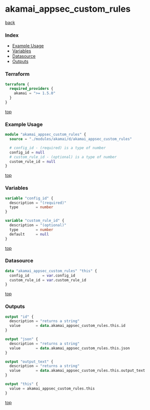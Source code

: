# akamai_appsec_custom_rules

[back](../akamai.md)

### Index

- [Example Usage](#example-usage)
- [Variables](#variables)
- [Datasource](#datasource)
- [Outputs](#outputs)

### Terraform

```terraform
terraform {
  required_providers {
    akamai = ">= 1.5.0"
  }
}
```

[top](#index)

### Example Usage

```terraform
module "akamai_appsec_custom_rules" {
  source = "./modules/akamai/d/akamai_appsec_custom_rules"

  # config_id - (required) is a type of number
  config_id = null
  # custom_rule_id - (optional) is a type of number
  custom_rule_id = null
}
```

[top](#index)

### Variables

```terraform
variable "config_id" {
  description = "(required)"
  type        = number
}

variable "custom_rule_id" {
  description = "(optional)"
  type        = number
  default     = null
}
```

[top](#index)

### Datasource

```terraform
data "akamai_appsec_custom_rules" "this" {
  config_id      = var.config_id
  custom_rule_id = var.custom_rule_id
}
```

[top](#index)

### Outputs

```terraform
output "id" {
  description = "returns a string"
  value       = data.akamai_appsec_custom_rules.this.id
}

output "json" {
  description = "returns a string"
  value       = data.akamai_appsec_custom_rules.this.json
}

output "output_text" {
  description = "returns a string"
  value       = data.akamai_appsec_custom_rules.this.output_text
}

output "this" {
  value = akamai_appsec_custom_rules.this
}
```

[top](#index)